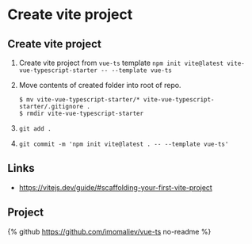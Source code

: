 # Create vite project

## Create vite project

1. Create vite project from `vue-ts` template
   `npm init vite@latest vite-vue-typescript-starter -- --template vue-ts`
1. Move contents of created folder into root of repo.

    ```console
    $ mv vite-vue-typescript-starter/* vite-vue-typescript-starter/.gitignore .
    $ rmdir vite-vue-typescript-starter
    ```

1. `git add .`
1. `git commit -m 'npm init vite@latest . -- --template vue-ts'`

## Links

-   https://vitejs.dev/guide/#scaffolding-your-first-vite-project

## Project

{% github https://github.com/imomaliev/vue-ts no-readme %}
